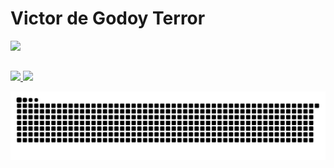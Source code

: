 # Victor de Godoy Terror

<div>
  <a href="https://github.com/VictorTerror">
  <img height="300em" src=https://github-readme-stats.vercel.app/api?username=victorterror&show_icons=true&theme=tokyonight&include_all_commits=true&count_private=true"/>
</div>

##

<div>
  <a href="https://www.linkedin.com/in/victor-terror-828a9254/"><img src=https://img.shields.io/badge/LinkedIn-0077B5?style=for-the-badge&logo=linkedin&logoColor=white</a>
  <a href="mailto:victorterror21@gmail.com"><img src=https://img.shields.io/badge/Gmail-D14836?style=for-the-badge&logo=gmail&logoColor=white</a>                   
</div>
                                           
                                           
                                           
![Snake anamation](https://github.com/VictorTerror/victorterror/blob/output/github-contribution-grid-snake.svg)
